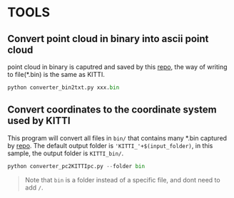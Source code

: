 # TOOLS

## Convert point cloud in binary into ascii point cloud

point cloud in binary is caputred and saved by this [repo](https://github.com/Gltina/PMD_Camera), the way of writing to file(*.bin) is the same as KITTI.

``` python
python converter_bin2txt.py xxx.bin
 ```

## Convert coordinates to the coordinate system used by KITTI

This program will convert all files in `bin/` that contains many *.bin captured by [repo](https://github.com/Gltina/PMD_Camera). The default output folder is `'KITTI_'+$(input_folder)`, in this sample, the output folder is `KITTI_bin/`.

``` python
python converter_pc2KITTIpc.py --folder bin
```
> Note that `bin` is a folder instead of a specific file, and dont need to add `/`.
